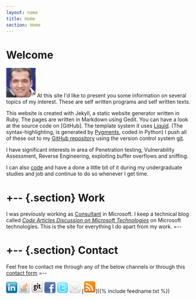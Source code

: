 ```yaml
---
layout: name
title: Home
section: Home
---
```



Welcome
=======

![Pic](/images/pic.jpg) At this site I'd like to present you some information on several topics of my interest. These are self written programs and self written texts.

This website is created with Jekyll, a static website generator written in Ruby. The pages are written in Markdown using Gedit. You can have a look at the source code on [GitHub]. The template system it uses [Liquid](http://github.com/tobi/liquid). (The syntax-highlighting, is generated by [Pygments](http://pygments.org/), coded in Python)
I push all of these out to my [GitHub repository](http://github.com/madhur/madhur.github.com/) using the version control system [git](http://code.google.com/p/git-osx-installer/).

I have significant interests in area  of Penetration testing, Vulnerability Assessment, Reverse Engineering, exploiting buffer overflows and sniffing.
 
I can also [code](/code) and have a done a little bit of it during my undergraduate studies and job and continue to do so whenever I get time.

+--	{.section}
Work
========
I was previously working as [Consultant](/work) in Microsoft. I keep a technical blog called _[Code Articles Discussion on Microsoft Technologies](http://blogs.msdn.com/mahuja)_ on Microsoft technologies. This is the site for everything I do apart from my work. 
=--

+-- {.section}
Contact 
=======
Feel free to contact me through any of the below channels or through this [contact form](/contact)
=--

[![Pic](/images/linkedin3.png)](http://www.linkedin.com/in/madhurahuja) [![Pic](/images/icon_stackoverflow3.png)](http://stackoverflow.com/users/507256/madhur-ahuja)
[![Pic](/images/github_32.png)](https://github.com/madhur) [![Pic](/images/facebook3.png)](https://www.facebook.com/ahuja.madhur) [![Pic](/images/icon_twitter.jpg)](http://twitter.com/#!/madhur25)  [![Pic](/images/icon_mail.png)](mailto:mahuja@cmu.edu) [![Pic](/images/rss2.png)]({% include feedname.txt %})



